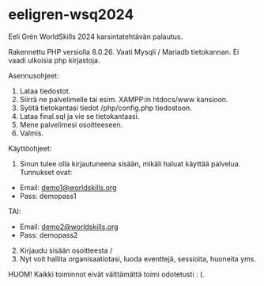 # eeligren-wsq2024

Eeli Grén WorldSkills 2024 karsintatehtävän palautus. 

Rakennettu PHP versiolla 8.0.26. Vaati Mysqli / Mariadb tietokannan. Ei vaadi ulkoisia php kirjastoja.

Asennusohjeet:

1. Lataa tiedostot.
2. Siirrä ne palvelimelle tai esim. XAMPP:in htdocs/www kansioon.
3. Syötä tietokantasi tiedot /php/config.php tiedostoon.
4. Lataa final.sql ja vie se tietokantaasi.
5. Mene palvelimesi osoitteeseen.
6. Valmis.

Käyttöohjeet:

1. Sinun tulee olla kirjautuneena sisään, mikäli haluat käyttää palvelua.
Tunnukset ovat:
- Email: demo1@worldskills.org
- Pass: demopass1

TAI:
- Email: demo2@worldskills.org
- Pass: demopass2

2. Kirjaudu sisään osoitteesta /
3. Nyt voit hallita organisaatiotasi, luoda eventtejä, sessioita, huoneita yms.

HUOM! Kaikki toiminnot eivät välttämättä toimi odotetusti : (.